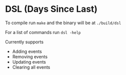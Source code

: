 # DSL (Days Since Last)

To compile run `make` and the binary will be at `./build/dsl`

For a list of commands run `dsl -help`

Currently supports
- Adding events
- Removing events
- Updating events
- Clearing all events
